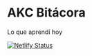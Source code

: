 # AKC Bitácora

Lo que aprendí hoy

[![Netlify Status](https://api.netlify.com/api/v1/badges/621fed22-789a-4df3-8bb6-c2b70c49878d/deploy-status)](https://app.netlify.com/sites/akc-bitacora/deploys)

